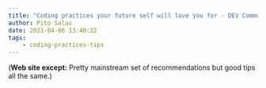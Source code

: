 ```yaml
---
title: "Coding practices your future self will love you for - DEV Community"
author: Pito Salas
date: 2021-04-06 13:40:22
tags:
    - coding-practices-tips
---
```



(**Web site except:** Pretty mainstream set of recommendations but good tips all the same.) 
